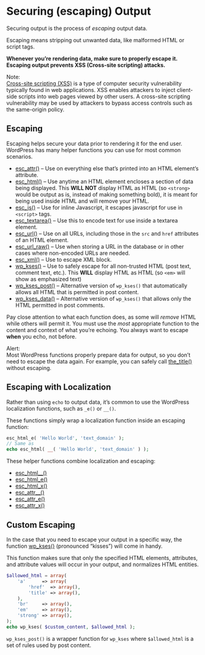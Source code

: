 # Securing (escaping) Output

Securing output is the process of *escaping* output data.

Escaping means stripping out unwanted data, like malformed HTML or script tags.

**Whenever you’re rendering data, make sure to properly escape it. Escaping output prevents XSS (Cross-site scripting) attacks.**

Note:  
[Cross-site scripting (XSS)](https://en.wikipedia.org/wiki/Cross-site_scripting) is a type of computer security vulnerability typically found in web applications. XSS enables attackers to inject client-side scripts into web pages viewed by other users. A cross-site scripting vulnerability may be used by attackers to bypass access controls such as the same-origin policy.

## Escaping

Escaping helps secure your data prior to rendering it for the end user. WordPress has many helper functions you can use for most common scenarios.

*   [esc\_attr()](https://developer.wordpress.org/reference/functions/esc_attr/) – Use on everything else that’s printed into an HTML element’s attribute.
*   [esc\_html()](https://developer.wordpress.org/reference/functions/esc_html/) – Use anytime an HTML element encloses a section of data being displayed. This **WILL NOT** display HTML as HTML (so `<strong>` would be output as is, instead of making something bold), it is meant for being used inside HTML and will remove your HTML.
*   [esc\_js()](https://developer.wordpress.org/reference/functions/esc_js/) – Use for inline Javascript, it escapes javascript for use in `<script>` tags.
*   [esc\_textarea()](https://developer.wordpress.org/reference/functions/esc_textarea/) – Use this to encode text for use inside a textarea element.
*   [esc\_url()](https://developer.wordpress.org/reference/functions/esc_url/) – Use on all URLs, including those in the `src` and `href` attributes of an HTML element.
*   [esc\_url\_raw()](https://developer.wordpress.org/reference/functions/esc_url_raw/) – Use when storing a URL in the database or in other cases where non-encoded URLs are needed.
*   [esc\_xml()](https://developer.wordpress.org/reference/functions/esc_xml/) – Use to escape XML block.
*   [wp\_kses()](https://developer.wordpress.org/reference/functions/wp_kses/) – Use to safely escape for all non-trusted HTML (post text, comment text, etc.). This **WILL** display HTML as HTML (so `<em>` will show as emphasized text)
*   [wp\_kses\_post()](https://developer.wordpress.org/reference/functions/wp_kses_post/) – Alternative version of `wp_kses()` that automatically allows all HTML that is permitted in post content.
*   [wp\_kses\_data()](https://developer.wordpress.org/reference/functions/wp_kses_data/) – Alternative version of `wp_kses()` that allows only the HTML permitted in post comments.

Pay close attention to what each function does, as some will *remove* HTML while others will permit it. You must use the *most* appropriate function to the content and context of what you’re echoing. You always want to escape **when** you echo, not before.

Alert:  
Most WordPress functions properly prepare data for output, so you don’t need to escape the data again. For example, you can safely call [the\_title()](https://developer.wordpress.org/reference/functions/the_title/) without escaping.

## Escaping with Localization

Rather than using `echo` to output data, it’s common to use the WordPress localization functions, such as `_e()` or `__()`.

These functions simply wrap a localization function inside an escaping function:

```php
esc_html_e( 'Hello World', 'text_domain' );
// Same as
echo esc_html( __( 'Hello World', 'text_domain' ) );
```

These helper functions combine localization and escaping:

*   [esc\_html\_\_()](https://developer.wordpress.org/reference/functions/esc_html__/)
*   [esc\_html\_e()](https://developer.wordpress.org/reference/functions/esc_html_e/)
*   [esc\_html\_x()](https://developer.wordpress.org/reference/functions/esc_html_x/)
*   [esc\_attr\_\_()](https://developer.wordpress.org/reference/functions/esc_attr__/)
*   [esc\_attr\_e()](https://developer.wordpress.org/reference/functions/esc_attr_e/)
*   [esc\_attr\_x()](https://developer.wordpress.org/reference/functions/esc_attr_x/)

## Custom Escaping

In the case that you need to escape your output in a specific way, the function [wp\_kses()](https://developer.wordpress.org/reference/functions/wp_kses/) (pronounced “kisses”) will come in handy.

This function makes sure that only the specified HTML elements, attributes, and attribute values will occur in your output, and normalizes HTML entities.

```php
$allowed_html = array(
	'a'      => array(
		'href'  => array(),
		'title' => array(),
	),
	'br'     => array(),
	'em'     => array(),
	'strong' => array(),
);
echo wp_kses( $custom_content, $allowed_html );

```

`wp_kses_post()` is a wrapper function for `wp_kses` where `$allowed_html` is a set of rules used by post content.